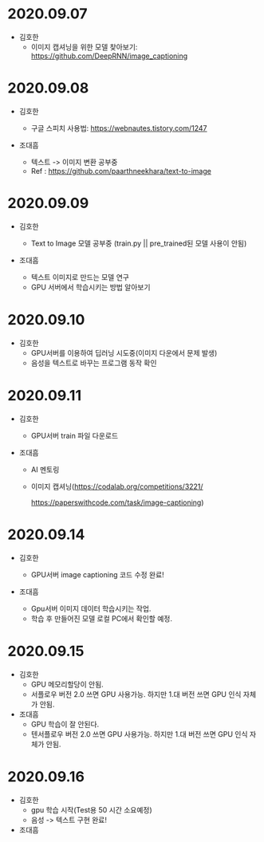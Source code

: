 # 2020.09.07

- 김호한
  - 이미지 캡셔닝을 위한 모델 찾아보기: https://github.com/DeepRNN/image_captioning



# 2020.09.08

- 김호한
  
  - 구글 스피치 사용법: https://webnautes.tistory.com/1247
- 조대흠
  - 텍스트 -> 이미지 변환 공부중
  - Ref : https://github.com/paarthneekhara/text-to-image
  
  

# 2020.09.09

- 김호한
  
  - Text to Image 모델 공부중 (train.py || pre_trained된 모델 사용이 안됨)
- 조대흠
  - 텍스트 이미지로 만드는 모델 연구
  - GPU 서버에서 학습시키는 방법 알아보기
  
  

# 2020.09.10

- 김호한
  - GPU서버를 이용하여 딥러닝 시도중(이미지 다운에서 문제 발생)
  -  음성을 텍스트로 바꾸는 프로그램 동작 확인



# 2020.09.11

- 김호한
  
  - GPU서버 train 파일 다운로드
  
- 조대흠

  - AI 멘토링 

  - 이미지 캡셔닝(https://codalab.org/competitions/3221/ 

    https://paperswithcode.com/task/image-captioning)
  
  

# 2020.09.14

- 김호한

  - GPU서버 image captioning 코드 수정 완료!
- 조대흠
  - Gpu서버 이미지 데이터 학습시키는 작업.
  - 학습 후 만들어진 모델 로컬 PC에서 확인할 예정.

# 2020.09.15

- 김호한
  - GPU 메모리할당이 안됨.
  - 서플로우 버전 2.0 쓰면 GPU 사용가능. 하지만 1.대 버전 쓰면 GPU 인식 자체가 안됨.
- 조대흠
  - GPU 학습이 잘 안된다.
  - 텐서플로우 버전 2.0 쓰면 GPU 사용가능. 하지만 1.대 버전 쓰면 GPU 인식 자체가 안됨.



# 2020.09.16

- 김호한
  - gpu 학습 시작(Test용 50 시간 소요예정)
  - 음성 -> 텍스트 구현 완료!
- 조대흠